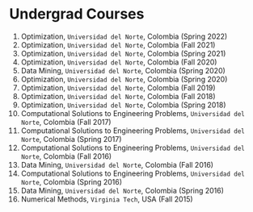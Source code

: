 # Undergrad Courses

1. Optimization, ``Universidad del Norte``, Colombia (Spring 2022)
2. Optimization, ``Universidad del Norte``, Colombia (Fall 2021)
3. Optimization, ``Universidad del Norte``, Colombia (Spring 2021)
4. Optimization, ``Universidad del Norte``, Colombia (Fall 2020)
5. Data Mining, ``Universidad del Norte``, Colombia (Spring 2020)
6. Optimization, ``Universidad del Norte``, Colombia (Spring 2020)
7. Optimization, ``Universidad del Norte``, Colombia (Fall 2019)
8. Optimization, ``Universidad del Norte``, Colombia (Fall 2018)
9. Optimization, ``Universidad del Norte``, Colombia (Spring 2018)
10. Computational Solutions to Engineering Problems, ``Universidad del Norte``, Colombia (Fall 2017)
11. Computational Solutions to Engineering Problems, ``Universidad del Norte``, Colombia (Spring 2017)
12. Computational Solutions to Engineering Problems, ``Universidad del Norte``, Colombia (Fall 2016)
13. Data Mining, ``Universidad del Norte``, Colombia (Fall 2016)
14. Computational Solutions to Engineering Problems, ``Universidad del Norte``, Colombia (Spring 2016)
15. Data Mining, ``Universidad del Norte``, Colombia (Spring 2016)
16. Numerical Methods, ``Virginia Tech``, USA (Fall 2015)
